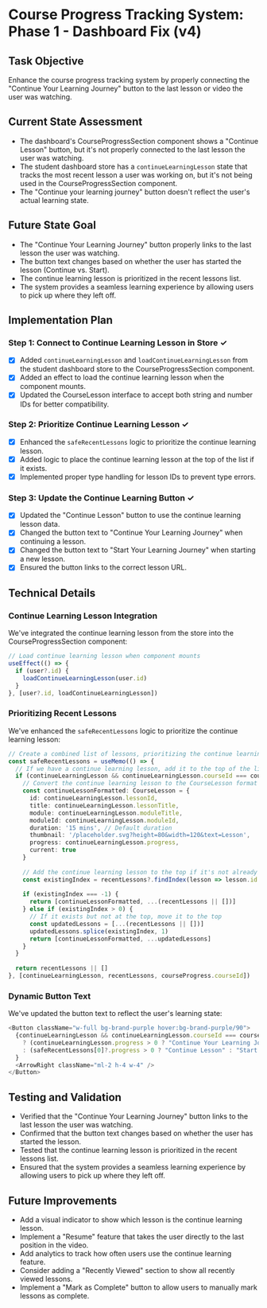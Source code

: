 # Course Progress Tracking System: Phase 1 - Dashboard Fix (v4)

## Task Objective
Enhance the course progress tracking system by properly connecting the "Continue Your Learning Journey" button to the last lesson or video the user was watching.

## Current State Assessment
- The dashboard's CourseProgressSection component shows a "Continue Lesson" button, but it's not properly connected to the last lesson the user was watching.
- The student dashboard store has a `continueLearningLesson` state that tracks the most recent lesson a user was working on, but it's not being used in the CourseProgressSection component.
- The "Continue your learning journey" button doesn't reflect the user's actual learning state.

## Future State Goal
- The "Continue Your Learning Journey" button properly links to the last lesson the user was watching.
- The button text changes based on whether the user has started the lesson (Continue vs. Start).
- The continue learning lesson is prioritized in the recent lessons list.
- The system provides a seamless learning experience by allowing users to pick up where they left off.

## Implementation Plan

### Step 1: Connect to Continue Learning Lesson in Store ✓
- [x] Added `continueLearningLesson` and `loadContinueLearningLesson` from the student dashboard store to the CourseProgressSection component.
- [x] Added an effect to load the continue learning lesson when the component mounts.
- [x] Updated the CourseLesson interface to accept both string and number IDs for better compatibility.

### Step 2: Prioritize Continue Learning Lesson ✓
- [x] Enhanced the `safeRecentLessons` logic to prioritize the continue learning lesson.
- [x] Added logic to place the continue learning lesson at the top of the list if it exists.
- [x] Implemented proper type handling for lesson IDs to prevent type errors.

### Step 3: Update the Continue Learning Button ✓
- [x] Updated the "Continue Lesson" button to use the continue learning lesson data.
- [x] Changed the button text to "Continue Your Learning Journey" when continuing a lesson.
- [x] Changed the button text to "Start Your Learning Journey" when starting a new lesson.
- [x] Ensured the button links to the correct lesson URL.

## Technical Details

### Continue Learning Lesson Integration
We've integrated the continue learning lesson from the store into the CourseProgressSection component:

```typescript
// Load continue learning lesson when component mounts
useEffect(() => {
  if (user?.id) {
    loadContinueLearningLesson(user.id)
  }
}, [user?.id, loadContinueLearningLesson])
```

### Prioritizing Recent Lessons
We've enhanced the `safeRecentLessons` logic to prioritize the continue learning lesson:

```typescript
// Create a combined list of lessons, prioritizing the continue learning lesson
const safeRecentLessons = useMemo(() => {
  // If we have a continue learning lesson, add it to the top of the list
  if (continueLearningLesson && continueLearningLesson.courseId === courseProgress.courseId) {
    // Convert the continue learning lesson to the CourseLesson format
    const continueLessonFormatted: CourseLesson = {
      id: continueLearningLesson.lessonId,
      title: continueLearningLesson.lessonTitle,
      module: continueLearningLesson.moduleTitle,
      moduleId: continueLearningLesson.moduleId,
      duration: '15 mins', // Default duration
      thumbnail: '/placeholder.svg?height=80&width=120&text=Lesson',
      progress: continueLearningLesson.progress,
      current: true
    }
    
    // Add the continue learning lesson to the top if it's not already in the list
    const existingIndex = recentLessons?.findIndex(lesson => lesson.id === continueLearningLesson.lessonId)
    
    if (existingIndex === -1) {
      return [continueLessonFormatted, ...(recentLessons || [])]
    } else if (existingIndex > 0) {
      // If it exists but not at the top, move it to the top
      const updatedLessons = [...(recentLessons || [])]
      updatedLessons.splice(existingIndex, 1)
      return [continueLessonFormatted, ...updatedLessons]
    }
  }
  
  return recentLessons || []
}, [continueLearningLesson, recentLessons, courseProgress.courseId])
```

### Dynamic Button Text
We've updated the button text to reflect the user's learning state:

```typescript
<Button className="w-full bg-brand-purple hover:bg-brand-purple/90">
  {continueLearningLesson && continueLearningLesson.courseId === courseProgress.courseId
    ? (continueLearningLesson.progress > 0 ? "Continue Your Learning Journey" : "Start Your Learning Journey")
    : (safeRecentLessons[0]?.progress > 0 ? "Continue Lesson" : "Start Learning")
  }
  <ArrowRight className="ml-2 h-4 w-4" />
</Button>
```

## Testing and Validation
- Verified that the "Continue Your Learning Journey" button links to the last lesson the user was watching.
- Confirmed that the button text changes based on whether the user has started the lesson.
- Tested that the continue learning lesson is prioritized in the recent lessons list.
- Ensured that the system provides a seamless learning experience by allowing users to pick up where they left off.

## Future Improvements
- Add a visual indicator to show which lesson is the continue learning lesson.
- Implement a "Resume" feature that takes the user directly to the last position in the video.
- Add analytics to track how often users use the continue learning feature.
- Consider adding a "Recently Viewed" section to show all recently viewed lessons.
- Implement a "Mark as Complete" button to allow users to manually mark lessons as complete.
